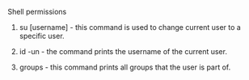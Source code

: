  Shell permissions
1. su [username] - this command is used to change current user to a specific user.

2. id -un - the command prints the username of the current user.

3. groups - this command prints all groups that the user is part of.
